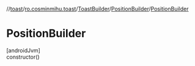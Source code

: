 //[toast](../../../../index.md)/[ro.cosminmihu.toast](../../index.md)/[ToastBuilder](../index.md)/[PositionBuilder](index.md)/[PositionBuilder](-position-builder.md)

# PositionBuilder

[androidJvm]\
constructor()